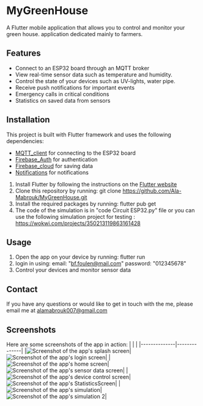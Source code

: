 
# MyGreenHouse
A Flutter mobile application that allows you to control and monitor your green house.
application dedicated mainly to farmers.

## Features
- Connect to an ESP32 board through an MQTT broker
- View real-time sensor data such as temperature and humidity.
- Control the state of your devices such as UV-lights, water pipe. 
- Receive push notifications for important events
- Emergency calls in critical conditions
- Statistics on saved data from sensors

## Installation
This project is built with Flutter framework and uses the following dependencies:
- [MQTT_client](https://pub.dev/packages/mqtt_client) for connecting to the ESP32 board
- [Firebase_Auth](https://pub.dev/packages/firebase_auth) for authentication 
- [Firebase_cloud](https://pub.dev/packages/cloud_firestore) for saving data 
- [Notifications](https://pub.dev/packages/flutter_local_notifications) for notifications

1. Install Flutter by following the instructions on the [Flutter website](https://flutter.dev/docs/get-started/install)
2. Clone this repository by running: 
git clone https://github.com/Ala-Mabrouk/MyGreenHouse.git
3. Install the required packages by running:
flutter pub get
4. The code of the simulation is in "code Circuit ESP32.py" file or you can use the following simulation project for testing :
https://wokwi.com/projects/350213119863161428

## Usage

1. Open the app on your device by running:
flutter run
2. login in using:
email: "bf.foulen@mail.com"
password: "012345678"
3. Control your devices and monitor sensor data
    
## Contact

If you have any questions or would like to get in touch with the me, please email me at [alamabrouk007@gmail.com](mailto:alamabrouk007@gmail.com)

## Screenshots

Here are some screenshots of the app in action:
|  |  |
|--------------|--------------|
|![Screenshot of the app's splash screen](screenshots/splashScreen.jpg.jpg)|![Screenshot of the app's login screen](screenshots/login.jpg.jpg)|
|![Screenshot of the app's home screen](screenshots/homeScreen1.jpg)|![Screenshot of the app's sensor data screen](screenshots/homeScreen2.jpg)|
|![Screenshot of the app's device control screen](screenshots/ControlScreen.jpg)|![Screenshot of the app's StatisticsScreen](screenshots/StatisticsScreen.jpg)|
|![Screenshot of the app's simulation ](screenshots/Web%20capture_1.jpeg)|![Screenshot of the app's simulation 2](screenshots/Web%20capture_2.jpeg)|


